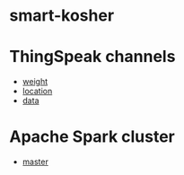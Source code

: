 # smart-kosher

# ThingSpeak channels
* [weight](https://thingspeak.com/channels/279030)
* [location](https://thingspeak.com/channels/279076)
* [data](https://thingspeak.com/channels/279086)

# Apache Spark cluster

* [master](http://alpha.gnus.fccf.net:8080/)
